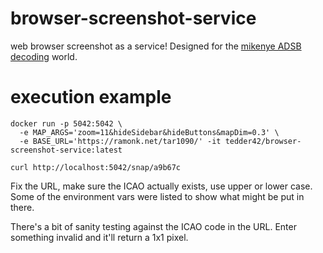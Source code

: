 # browser-screenshot-service
web browser screenshot as a service! Designed for the [mikenye ADSB decoding](https://mikenye.gitbook.io/ads-b/) world.

# execution example

    docker run -p 5042:5042 \
      -e MAP_ARGS='zoom=11&hideSidebar&hideButtons&mapDim=0.3' \
      -e BASE_URL='https://ramonk.net/tar1090/' -it tedder42/browser-screenshot-service:latest

    curl http://localhost:5042/snap/a9b67c

Fix the URL, make sure the ICAO actually exists, use upper or lower case. Some of the environment vars were listed to show what might be put in there.

There's a bit of sanity testing against the ICAO code in the URL. Enter something invalid and it'll return a 1x1 pixel.
